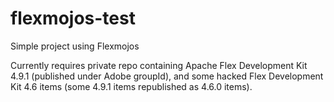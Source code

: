 flexmojos-test
==============

Simple project using Flexmojos


Currently requires private repo containing Apache Flex Development Kit 4.9.1 (published under Adobe groupId), and some hacked
Flex Development Kit 4.6 items (some 4.9.1 items republished as 4.6.0 items).
